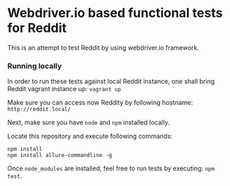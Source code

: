 # Webdriver.io based functional tests for Reddit

This is an attempt to test Reddit by using webdriver.io framework.

### Running locally
In order to run these tests against local Reddit instance, one shall bring Reddit vagrant instance up:
`vagrant up`

Make sure you can access now Reddity by following hostname: `http://reddit.local/`

Next, make sure you have `node` and `npm` installed locally.

Locate this repository and execute following commands:
```
npm install
npm install allure-commandline -g
```

Once `node_modules` are installed, feel free to run tests by executing: `npm test`.

